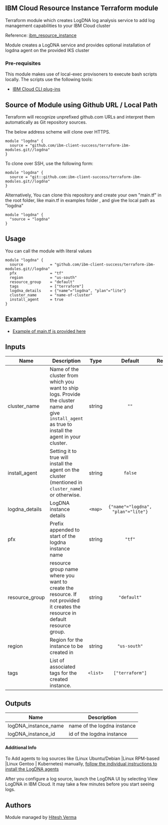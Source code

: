 ## IBM Cloud Resource Instance Terraform module

Terraform module which creates LogDNA log analysis service to add log management capabilities to your IBM Cloud cluster

Reference: [ibm_resource_instance](https://ibm-cloud.github.io/tf-ibm-docs/v0.17.0/r/resource_instance.html)

Module creates a LogDNA service and provides optional installation of logdna agent on the provided IKS cluster

### Pre-requisites
This module makes use of local-exec provisoners to execute bash scripts locally. The scripts use the following tools:
- [IBM Cloud CLI plug-ins](https://cloud.ibm.com/docs/cli/reference/ibmcloud?topic=cloud-cli-getting-started)

## Source of Module using Github URL / Local Path

Terraform will recognize unprefixed github.com URLs and interpret them automatically as Git repository sources.

The below address scheme will clone over HTTPS.

```hcl
module "logdna" {
  source = "github.com/ibm-client-success/terraform-ibm-modules.git//logdna"
}
```

To clone over SSH, use the following form:

```hcl
module "logdna" {
  source = "git::github.com:ibm-client-success/terraform-ibm-modules.git//logdna"
}
```

Alternatively, You can clone this repository and create your own "main.tf" in the root folder, like main.tf in examples folder , and give the local path as "logdna" 

```hcl
module "logdna" {
  "source = "logdna"
}
```

## Usage

You can call the module with literal values

```hcl
module "logdna" {
  source            = "github.com/ibm-client-success/terraform-ibm-modules.git//logdna"
  pfx               = "tf"
  region            = "us-south"
  resource_group    = "default"
  tags              = ["terraform"]
  logdna_details    = {"name"="logdna", "plan"="lite"}
  cluster_name      = "name-of-cluster"
  install_agent     = true
}
```

## Examples

* [Example of main.tf is provided here](../examples/logdna/main.tf)

## Inputs

| Name | Description | Type | Default | Required |
|------|-------------|:----:|:-----:|:-----:|
| cluster_name | Name of the cluster from which you want to ship logs. Provide the cluster name and give `install_agent` as true to install the agent in your cluster. | string | `""` | no |
| install_agent | Setting it to true will install the agent on the cluster (mentioned in `cluster_name`) or otherwise. | string | `false` | no
| logdna_details | LogDNA instance details | `<map>` | `{"name"="logdna", "plan"="lite"}` | no |
| pfx | Prefix appended to start of the logdna instance name | string | `"tf"` | no |
| resource_group | resource group name where you want to create the resource. If not provided it creates the resource in default resource group. | string |`"default"` | no |
| region |  Region for the instance to be created in  | string | `"us-south"` | yes |
| tags | List of associated tags for the created instance. | `<list>` | `["terraform"]` | no |

## Outputs

| Name | Description |
|------|-------------|
| logDNA_instance_name | name of the logdna instance|
| logDNA_instance_id | id of the logdna instance|


#### Additional Info
To Add agents to log sources like (Linux Ubuntu/Debian |Linux RPM-based |Linux Gentoo | Kubernetes) manually, [follow the individual instructions to install the LogDNA agents](https://cloud.ibm.com/docs/services/Log-Analysis-with-LogDNA?topic=LogDNA-config_agent)

After you configure a log source, launch the LogDNA UI by selecting View LogDNA in IBM Cloud. It may take a few minutes before you start seeing logs.


## Authors

Module managed by [Hitesh Verma](mailto:hitesh.verma@ibm.com)
